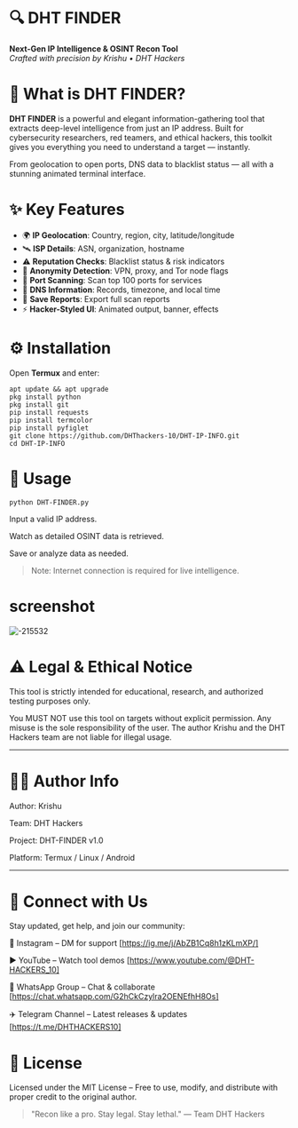 # 🔍 DHT FINDER
**Next-Gen IP Intelligence & OSINT Recon Tool**  
_Crafted with precision by Krishu • DHT Hackers_



# 🧠 What is DHT FINDER?

**DHT FINDER** is a powerful and elegant information-gathering tool that extracts deep-level intelligence from just an IP address. Built for cybersecurity researchers, red teamers, and ethical hackers, this toolkit gives you everything you need to understand a target — instantly.

From geolocation to open ports, DNS data to blacklist status — all with a stunning animated terminal interface.


# ✨ Key Features

- 🌍 **IP Geolocation**: Country, region, city, latitude/longitude
- 🛰️ **ISP Details**: ASN, organization, hostname
- ⚠️ **Reputation Checks**: Blacklist status & risk indicators
- 🧠 **Anonymity Detection**: VPN, proxy, and Tor node flags
- 🔎 **Port Scanning**: Scan top 100 ports for services
- 🧾 **DNS Information**: Records, timezone, and local time
- 💾 **Save Reports**: Export full scan reports
- ⚡ **Hacker-Styled UI**: Animated output, banner, effects



# ⚙️ Installation

Open **Termux** and enter:

```
apt update && apt upgrade
pkg install python
pkg install git
pip install requests
pip install termcolor
pip install pyfiglet
git clone https://github.com/DHThackers-10/DHT-IP-INFO.git
cd DHT-IP-INFO
```


# 🚀 Usage
```
python DHT-FINDER.py
```
Input a valid IP address.

Watch as detailed OSINT data is retrieved.

Save or analyze data as needed.


> Note: Internet connection is required for live 
intelligence.

# screenshot
![-215532](https://github.com/user-attachments/assets/fb193e15-394f-4312-82cf-c3ec88e5aa98)

# ⚠️ Legal & Ethical Notice

This tool is strictly intended for educational, research, and authorized testing purposes only.

You MUST NOT use this tool on targets without explicit permission.
Any misuse is the sole responsibility of the user.
The author Krishu and the DHT Hackers team are not liable for illegal usage.


_________________________________________________

# 🧑‍💻 Author Info

Author: Krishu

Team: DHT Hackers

Project: DHT-FINDER v1.0

Platform: Termux / Linux / Android

__________________________________________________

# 📡 Connect with Us

Stay updated, get help, and join our community:

📸 Instagram – DM for support [https://ig.me/j/AbZB1Cq8h1zKLmXP/]

▶️ YouTube – Watch tool demos [https://www.youtube.com/@DHT-HACKERS_10]

💬 WhatsApp Group – Chat & collaborate [https://chat.whatsapp.com/G2hCkCzylra2OENEfhH8Os]

✈️ Telegram Channel – Latest releases & updates [https://t.me/DHTHACKERS10]


# 📜 License

Licensed under the MIT License – Free to use, modify, and distribute with proper credit to the original author.


> "Recon like a pro. Stay legal. Stay lethal."
— Team DHT Hackers
